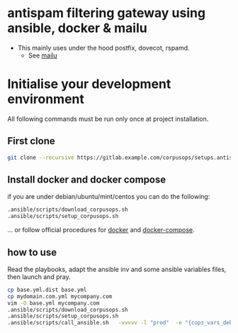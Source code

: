 # antispam filtering gateway using ansible, docker & mailu

- This mainly uses under the hood postfix, dovecot, rspamd.
    - See [mailu](https://mailu.io/)

# Initialise your development environment

All following commands must be run only once at project installation.



## First clone

```sh
git clone --recursive https://gitlab.example.com/corpusops/setups.antispam
```

## Install docker and docker compose

if you are under debian/ubuntu/mint/centos you can do the following:

```sh
.ansible/scripts/download_corpusops.sh
.ansible/scripts/setup_corpusops.sh
```

... or follow official procedures for
  [docker](https://docs.docker.com/install/#releases) and
  [docker-compose](https://docs.docker.com/compose/install/).


## how to use
Read the playbooks, adapt the ansible inv and some ansible variables files, then launch and pray.

```sh
cp base.yml.dist base.yml
cp mydomain.com.yml mycompany.com
vim -O base.yml mycompany.com
.ansible/scripts/download_corpusops.sh
.ansible/scripts/setup_corpusops.sh
.ansible/scripts/call_ansible.sh   -vvvvv -l "prod"  -e "{cops_vars_debug: true}"  .ansible/playbooks/app.yml  -e @local/base.yml -e @local/mycompany.yml
```

